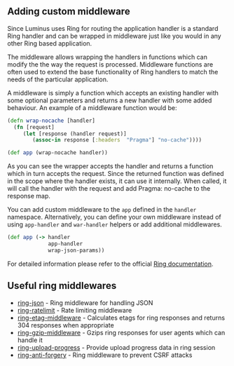 ## Adding custom middleware

Since Luminus uses Ring for routing the application handler
is a standard Ring handler and can be wrapped in middleware
just like you would in any other Ring based application.

The middleware allows wrapping the handlers in functions which can modify the the way the request is processed. Middleware functions are often used to extend the base functionality of Ring handlers to match the needs of the particular application.

A middleware is simply a function which accepts an existing handler with some optional parameters and returns a new handler with some added behaviour. An example of a middleware function would be:

```clojure
(defn wrap-nocache [handler]
  (fn [request]
     (let [response (handler request)]
        (assoc-in response [:headers  "Pragma"] "no-cache"))))

(def app (wrap-nocache handler))
```

As you can see the wrapper accepts the handler and returns a function which in turn accepts the request. Since the returned function was defined in the scope where the handler exists, it can use it internally. When called, it will call the handler with the request and add Pragma: no-cache to the response map.

You can add custom middleware to the `app` defined in the `handler` namespace.
Alternatively, you can define your own middleware instead of using `app-handler`
and `war-handler` helpers or add additional middlewares.

```clojure
(def app (-> handler
             app-handler
             wrap-json-params))
```

For detailed information please refer to the official [Ring documentation](https://github.com/ring-clojure/ring/wiki).

## Useful ring middlewares

* [ring-json](https://github.com/ring-clojure/ring-json) - Ring middleware for handling JSON
* [ring-ratelimit](https://github.com/myfreeweb/ring-ratelimit) - Rate limiting middleware
* [ring-etag-middleware](https://github.com/mikejs/ring-etag-middleware) - Calculates etags for ring responses and returns 304 responses when appropriate
* [ring-gzip-middleware](https://github.com/mikejs/ring-gzip-middleware) - Gzips ring responses for user agents which can handle it
* [ring-upload-progress](https://github.com/joodie/ring-upload-progress) - Provide upload progress data in ring session
* [ring-anti-forgery](https://github.com/weavejester/ring-anti-forgery) - Ring middleware to prevent CSRF attacks
